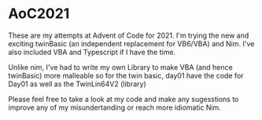 # AoC2021

These are my attempts at Advent of Code for 2021.  I'm trying the new and exciting twinBasic (an independent replacement for VB6/VBA) and Nim.  I've also included VBA and Typescript if I have the time.

Unlike nim, I've had to write my own Library to make VBA (and hence twinBasic) more malleable so for the twin basic, day01 have the code for Day01 as well as the TwinLin64V2 (library)

Please feel free to take a look at my code and make any sugesstions to improve any of my misundertanding or reach more idiomatic Nim.
